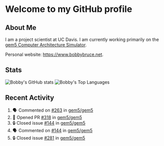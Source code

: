 # Welcome to my GitHub profile

## About Me

I am a project scientist at UC Davis. I am currently working primarily on the [gem5 Computer Architecture Simulator](https://github.com/gem5).

Personal website: <https://www.bobbybruce.net>.

## Stats

![Bobby's GitHub stats](https://github-readme-stats.vercel.app/api?username=bobbyrbruce&show_icons=true&theme=responsive&include_all_commits=true&count_private=true&show=reviews&disable_animations=true)
![Bobby's Top Languages ](https://github-readme-stats.vercel.app/api/top-langs/?username=bobbyrbruce&layout=compact&theme=responsive&count_private=true&langs_count=10&disable_animations=true)

## Recent Activity

<!--START_SECTION:activity-->
1. 🗣 Commented on [#263](https://github.com/gem5/gem5/pull/263#issuecomment-1718505145) in [gem5/gem5](https://github.com/gem5/gem5)
2. 💪 Opened PR [#318](https://github.com/gem5/gem5/pull/318) in [gem5/gem5](https://github.com/gem5/gem5)
3. 🔒 Closed issue [#144](https://github.com/gem5/gem5/issues/144) in [gem5/gem5](https://github.com/gem5/gem5)
4. 🗣 Commented on [#144](https://github.com/gem5/gem5/issues/144#issuecomment-1718493620) in [gem5/gem5](https://github.com/gem5/gem5)
5. 🔒 Closed issue [#281](https://github.com/gem5/gem5/issues/281) in [gem5/gem5](https://github.com/gem5/gem5)
<!--END_SECTION:activity-->
